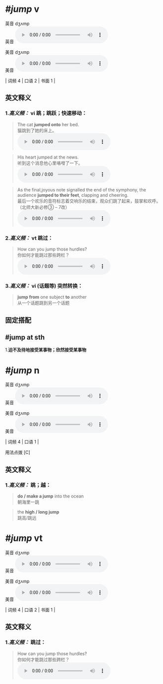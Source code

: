 # ***\#jump*** v
英音 dʒʌmp  
英音
<audio src="./media/jump-B.aac" controls="controls"></audio>

美音 dʒʌmp  
美音
<audio src="./media/jump.aac" controls="controls"></audio>



| 词频 4 | 口语 2 | 书面 1 |  

英文释义
---
### 1.*高义频：* **vi 跳；跳跃；快速移动：**  

 > The cat **jumped onto** her bed.  
 > 猫跳到了她的床上。    
<audio src="./media/jump-517_AAC.aac" controls="controls"></audio>

 > His heart jumped at the news.  
 > 听到这个消息他心里咯噔了一下。    
<audio src="./media/jump-517-1_AAC.aac" controls="controls"></audio>

 > As the final,joyous note signalled the end of the symphony, the audience **jumped to their feet**, clapping and cheering.  
 > 最后一个欢乐的音符标志着交响乐的结束，观众们跳了起来，鼓掌和欢呼。  （北师大新必修③ – 7改）  
<audio src="./media/As the final,joyous note signalled the end of the symphony2_AAC.aac" controls="controls"></audio>

### 2.*高义频：* **vt 跳过：**  

 > How can you jump those hurdles?  
 > 你如何才能跳过那些跨栏？    
<audio src="./media/jump-517-2_AAC.aac" controls="controls"></audio>

### 3.*高义频：* **vi (话题等) 突然转换：**  

 > **jump from** one subject **to** another  
 > 从一个话题跳到另一个话题    


固定搭配
---
## \#jump at sth
1.**迫不及待地接受某事物；欣然接受某事物**  


# ***\#jump*** n
英音 dʒʌmp  
英音
<audio src="./media/jump-B.aac" controls="controls"></audio>

美音 dʒʌmp  
美音
<audio src="./media/jump.aac" controls="controls"></audio>



| 词频 4 | 口语 1 |  

用法点拨  [C]

英文释义
---
### 1.*高义频：* **跳；越：**  

 > **do / make a jump** into the ocean  
 > 朝海里一跳    

 > the **high / long jump**   
 > 跳高/跳远    


# ***\#jump*** vt
英音 dʒʌmp  
英音
<audio src="./media/jump-B.aac" controls="controls"></audio>

美音 dʒʌmp  
美音
<audio src="./media/jump.aac" controls="controls"></audio>



| 词频 4 | 口语 2 | 书面 1 |  

英文释义
---
### 1.*高义频：* **跳过：**  

 > How can you jump those hurdles?  
 > 你如何才能跳过那些跨栏？    
<audio src="./media/jump-3.aac" controls="controls"></audio>


